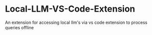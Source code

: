 # Local-LLM-VS-Code-Extension
An extension for accessing local llm's via vs code extension to process queries offline
